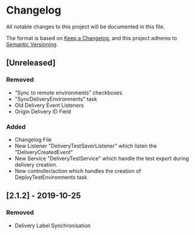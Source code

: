 # Changelog
All notable changes to this project will be documented in this file.

The format is based on [Keep a Changelog](https://keepachangelog.com/en/1.0.0/),
and this project adheres to [Semantic Versioning](https://semver.org/spec/v2.0.0.html).

## [Unreleased]
### Removed
- “Sync to remote environments” checkboxes.
- "SyncDeliveryEnvironments" task
- Old Delivery Event Listeners
- Origin Delivery ID Field
### Added
- Changelog File
- New Listener "DeliveryTestSaverListener" which listen the "DeliveryCreatedEvent"
- New Service "DeliveryTestService" which handle the test export during delivery creation.
- New controller/action which handles the creation of DeployTestEnvironments task 

## [2.1.2] - 2019-10-25
### Removed
- Delivery Label Synchronisation